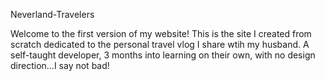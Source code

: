 Neverland-Travelers

Welcome to the first version of my website! This is the site I created from scratch dedicated to the personal travel vlog I share wtih my husband. A self-taught developer, 3 months into learning on their own, with no design direction...I say not bad! 




